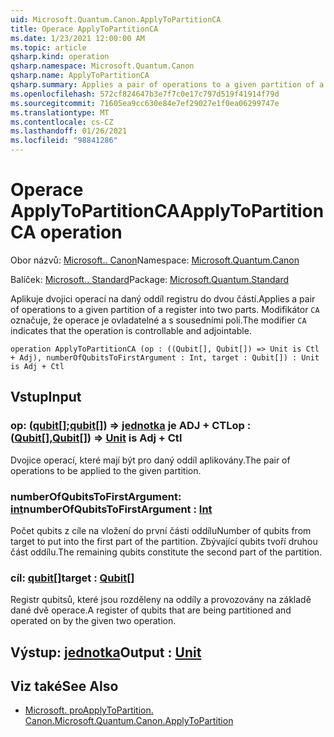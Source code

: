 ```yaml
---
uid: Microsoft.Quantum.Canon.ApplyToPartitionCA
title: Operace ApplyToPartitionCA
ms.date: 1/23/2021 12:00:00 AM
ms.topic: article
qsharp.kind: operation
qsharp.namespace: Microsoft.Quantum.Canon
qsharp.name: ApplyToPartitionCA
qsharp.summary: Applies a pair of operations to a given partition of a register into two parts. The modifier `CA` indicates that the operation is controllable and adjointable.
ms.openlocfilehash: 572cf824647b3e7f7c0e17c797d519f41914f79d
ms.sourcegitcommit: 71605ea9cc630e84e7ef29027e1f0ea06299747e
ms.translationtype: MT
ms.contentlocale: cs-CZ
ms.lasthandoff: 01/26/2021
ms.locfileid: "98841286"
---
```

# <a name="applytopartitionca-operation"></a><span data-ttu-id="3954a-102">Operace ApplyToPartitionCA</span><span class="sxs-lookup"><span data-stu-id="3954a-102">ApplyToPartitionCA operation</span></span>

<span data-ttu-id="3954a-103">Obor názvů: [Microsoft.. Canon](xref:Microsoft.Quantum.Canon)</span><span class="sxs-lookup"><span data-stu-id="3954a-103">Namespace: [Microsoft.Quantum.Canon](xref:Microsoft.Quantum.Canon)</span></span>

<span data-ttu-id="3954a-104">Balíček: [Microsoft.. Standard](https://nuget.org/packages/Microsoft.Quantum.Standard)</span><span class="sxs-lookup"><span data-stu-id="3954a-104">Package: [Microsoft.Quantum.Standard](https://nuget.org/packages/Microsoft.Quantum.Standard)</span></span>


<span data-ttu-id="3954a-105">Aplikuje dvojici operací na daný oddíl registru do dvou částí.</span><span class="sxs-lookup"><span data-stu-id="3954a-105">Applies a pair of operations to a given partition of a register into two parts.</span></span>
<span data-ttu-id="3954a-106">Modifikátor `CA` označuje, že operace je ovladatelné a s sousedními poli.</span><span class="sxs-lookup"><span data-stu-id="3954a-106">The modifier `CA` indicates that the operation is controllable and adjointable.</span></span>

```qsharp
operation ApplyToPartitionCA (op : ((Qubit[], Qubit[]) => Unit is Ctl + Adj), numberOfQubitsToFirstArgument : Int, target : Qubit[]) : Unit is Adj + Ctl
```


## <a name="input"></a><span data-ttu-id="3954a-107">Vstup</span><span class="sxs-lookup"><span data-stu-id="3954a-107">Input</span></span>

### <a name="op--qubitqubit--unit--is-adj--ctl"></a><span data-ttu-id="3954a-108">op: ([qubit](xref:microsoft.quantum.lang-ref.qubit)[];[qubit](xref:microsoft.quantum.lang-ref.qubit)[]) => [jednotka](xref:microsoft.quantum.lang-ref.unit)  je ADJ + CTL</span><span class="sxs-lookup"><span data-stu-id="3954a-108">op : ([Qubit](xref:microsoft.quantum.lang-ref.qubit)[],[Qubit](xref:microsoft.quantum.lang-ref.qubit)[]) => [Unit](xref:microsoft.quantum.lang-ref.unit)  is Adj + Ctl</span></span>

<span data-ttu-id="3954a-109">Dvojice operací, které mají být pro daný oddíl aplikovány.</span><span class="sxs-lookup"><span data-stu-id="3954a-109">The pair of operations to be applied to the given partition.</span></span>


### <a name="numberofqubitstofirstargument--int"></a><span data-ttu-id="3954a-110">numberOfQubitsToFirstArgument: [int](xref:microsoft.quantum.lang-ref.int)</span><span class="sxs-lookup"><span data-stu-id="3954a-110">numberOfQubitsToFirstArgument : [Int](xref:microsoft.quantum.lang-ref.int)</span></span>

<span data-ttu-id="3954a-111">Počet qubits z cíle na vložení do první části oddílu</span><span class="sxs-lookup"><span data-stu-id="3954a-111">Number of qubits from target to put into the first part of the partition.</span></span>
<span data-ttu-id="3954a-112">Zbývající qubits tvoří druhou část oddílu.</span><span class="sxs-lookup"><span data-stu-id="3954a-112">The remaining qubits constitute the second part of the partition.</span></span>


### <a name="target--qubit"></a><span data-ttu-id="3954a-113">cíl: [qubit](xref:microsoft.quantum.lang-ref.qubit)[]</span><span class="sxs-lookup"><span data-stu-id="3954a-113">target : [Qubit](xref:microsoft.quantum.lang-ref.qubit)[]</span></span>

<span data-ttu-id="3954a-114">Registr qubitsů, které jsou rozděleny na oddíly a provozovány na základě dané dvě operace.</span><span class="sxs-lookup"><span data-stu-id="3954a-114">A register of qubits that are being partitioned and operated on by the given two operation.</span></span>



## <a name="output--unit"></a><span data-ttu-id="3954a-115">Výstup: [jednotka](xref:microsoft.quantum.lang-ref.unit)</span><span class="sxs-lookup"><span data-stu-id="3954a-115">Output : [Unit](xref:microsoft.quantum.lang-ref.unit)</span></span>



## <a name="see-also"></a><span data-ttu-id="3954a-116">Viz také</span><span class="sxs-lookup"><span data-stu-id="3954a-116">See Also</span></span>

- [<span data-ttu-id="3954a-117">Microsoft. proApplyToPartition. Canon.</span><span class="sxs-lookup"><span data-stu-id="3954a-117">Microsoft.Quantum.Canon.ApplyToPartition</span></span>](xref:Microsoft.Quantum.Canon.ApplyToPartition)